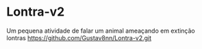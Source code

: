 # Lontra-v2
Um pequena  atividade de falar um animal ameaçando em extinção  
lontras
https://github.com/Gustav8nn/Lontra-v2.git
